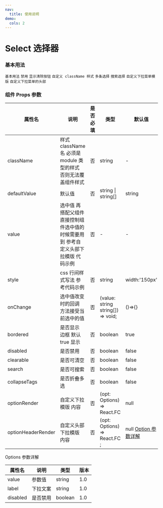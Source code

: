 ```yaml
---
nav:
  title: 使用说明
demo:
  cols: 2
---
```


# Select 选择器
### 基本用法
<code src="./demos/base-left.tsx">基本用法</code>
<code src="./demos/base-right.tsx">禁用</code>
<code src="./demos/base1.tsx">显示清除按钮</code>
<code src="./demos/base2.tsx">自定义 className 样式</code>
<code src="./demos/base3.tsx">多条选择</code>
<code src="./demos/base4.tsx">搜索选择</code>
<code src="./demos/base5.tsx">自定义下拉菜单模版</code>
<code src="./demos/base6.tsx">自定义下拉菜单的头部</code>


### 组件 Props 参数

| 属性名                | 说明                                          | 是否必填 | 类型                                | 默认值                          | 版本  |
|--------------------|---------------------------------------------|------|-----------------------------------|------------------------------|-----|
| className          | 样式 className 名 必须是 module 类型的样式 否则无法覆盖组件样式  | 否    | string                            | -                            | 1.0 |
| defaultValue       | 默认值                                         | 否    | string \| string[]                | string                       | 1.0 |
| value              | 选中值 再搭配父组件直接控制组件选中值的时候需要用到 参考自定义头部下拉模版 代码示例 | 否    | -                                 | -                            | 1.0 |
| style              | css 行间样式写法 参考代码示例                           | 否    | string                            | width:'150px'                | 1.0 |
| onChange           | 选中值改变时的回调 方法接受当前选中的值                        | 否    | (value: string string[]) => void; | ()=>{}                       | 1.0 |
| bordered           | 是否显示 边框 默认 true 显示                          | 否    | boolean                           | true                         | 1.0 |
| disabled           | 是否禁用                                        | 否    | boolean                           | false                        | 1.0 |
| clearable          | 是否可清空                                       | 否    | boolean                           | false                        | 1.0 |
| search             | 是否可搜索                                       | 否    | boolean                           | false                        | 1.0 |
| collapseTags       | 是否折叠多选                                      | 否    | boolean                           | false                        | 1.0 |
| optionRender       | 自定义下拉模版 内容                                  | 否    | (opt: Options) => React.FC        | null                         | 1.0 |
| optionHeaderRender | 自定义头部下拉模版 内容                                | 否    | (opt: Options) => React.FC ;      | null [Option 参数详解](#Options) | 1.0 |

<span id="Options">Options 参数详解</span>

| 属性名      | 说明   | 类型      | 版本  |
|----------|------|---------|-----|
| value    | 参数值  | string  | 1.0 |
| label    | 下拉文案 | string  | 1.0 |
| disabled | 是否禁用 | boolean | 1.0 |

